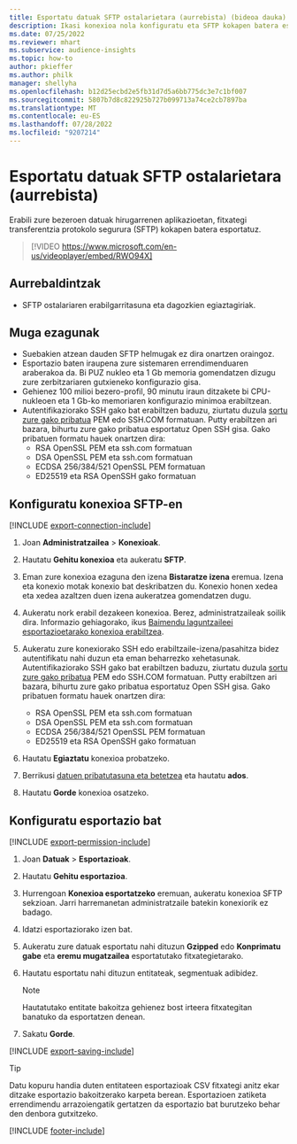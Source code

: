 ```yaml
---
title: Esportatu datuak SFTP ostalarietara (aurrebista) (bideoa dauka)
description: Ikasi konexioa nola konfiguratu eta SFTP kokapen batera esportatu.
ms.date: 07/25/2022
ms.reviewer: mhart
ms.subservice: audience-insights
ms.topic: how-to
author: pkieffer
ms.author: philk
manager: shellyha
ms.openlocfilehash: b12d25ecbd2e5fb31d7d5a6bb775dc3e7c1bf007
ms.sourcegitcommit: 5807b7d8c822925b727b099713a74ce2cb7897ba
ms.translationtype: MT
ms.contentlocale: eu-ES
ms.lasthandoff: 07/28/2022
ms.locfileid: "9207214"
---
```

# <a name="export-data-to-sftp-hosts-preview"></a>Esportatu datuak SFTP ostalarietara (aurrebista)

Erabili zure bezeroen datuak hirugarrenen aplikazioetan, fitxategi transferentzia protokolo segurura (SFTP) kokapen batera esportatuz.

> [!VIDEO https://www.microsoft.com/en-us/videoplayer/embed/RWO94X]

## <a name="prerequisites"></a>Aurrebaldintzak

- SFTP ostalariaren erabilgarritasuna eta dagozkien egiaztagiriak.

## <a name="known-limitations"></a>Muga ezagunak

- Suebakien atzean dauden SFTP helmugak ez dira onartzen oraingoz.
- Esportazio baten iraupena zure sistemaren errendimenduaren araberakoa da. Bi PUZ nukleo eta 1 Gb memoria gomendatzen dizugu zure zerbitzariaren gutxieneko konfigurazio gisa.
- Gehienez 100 milioi bezero-profil, 90 minutu iraun ditzakete bi CPU-nukleoen eta 1 Gb-ko memoriaren konfigurazio minimoa erabiltzean.
- Autentifikaziorako SSH gako bat erabiltzen baduzu, ziurtatu duzula [sortu zure gako pribatua](/azure/virtual-machines/linux/create-ssh-keys-detailed#basic-example) PEM edo SSH.COM formatuan. Putty erabiltzen ari bazara, bihurtu zure gako pribatua esportatuz Open SSH gisa. Gako pribatuen formatu hauek onartzen dira:
  - RSA OpenSSL PEM eta ssh.com formatuan
  - DSA OpenSSL PEM eta ssh.com formatuan
  - ECDSA 256/384/521 OpenSSL PEM formatuan
  - ED25519 eta RSA OpenSSH gako formatuan

## <a name="set-up-connection-to-sftp"></a>Konfiguratu konexioa SFTP-en

[!INCLUDE [export-connection-include](includes/export-connection-admn.md)]

1. Joan **Administratzailea** > **Konexioak**.

1. Hautatu **Gehitu konexioa** eta aukeratu **SFTP**.

1. Eman zure konexioa ezaguna den izena **Bistaratze izena** eremua. Izena eta konexio motak konexio bat deskribatzen du. Konexio honen xedea eta xedea azaltzen duen izena aukeratzea gomendatzen dugu.

1. Aukeratu nork erabil dezakeen konexioa. Berez, administratzaileak soilik dira. Informazio gehiagorako, ikus [Baimendu laguntzaileei esportazioetarako konexioa erabiltzea](connections.md#allow-contributors-to-use-a-connection-for-exports).

1. Aukeratu zure konexiorako SSH edo erabiltzaile-izena/pasahitza bidez autentifikatu nahi duzun eta eman beharrezko xehetasunak. Autentifikaziorako SSH gako bat erabiltzen baduzu, ziurtatu duzula [sortu zure gako pribatua](/azure/virtual-machines/linux/create-ssh-keys-detailed#basic-example) PEM edo SSH.COM formatuan. Putty erabiltzen ari bazara, bihurtu zure gako pribatua esportatuz Open SSH gisa. Gako pribatuen formatu hauek onartzen dira:
   - RSA OpenSSL PEM eta ssh.com formatuan
   - DSA OpenSSL PEM eta ssh.com formatuan
   - ECDSA 256/384/521 OpenSSL PEM formatuan
   - ED25519 eta RSA OpenSSH gako formatuan

1. Hautatu **Egiaztatu** konexioa probatzeko.

1. Berrikusi [datuen pribatutasuna eta betetzea](connections.md#data-privacy-and-compliance) eta hautatu **ados**.

1. Hautatu **Gorde** konexioa osatzeko.

## <a name="configure-an-export"></a>Konfiguratu esportazio bat

[!INCLUDE [export-permission-include](includes/export-permission.md)]

1. Joan **Datuak** > **Esportazioak**.

1. Hautatu **Gehitu esportazioa**.

1. Hurrengoan **Konexioa esportatzeko** eremuan, aukeratu konexioa SFTP sekzioan. Jarri harremanetan administratzaile batekin konexiorik ez badago.

1. Idatzi esportaziorako izen bat.

1. Aukeratu zure datuak esportatu nahi dituzun **Gzipped** edo **Konprimatu gabe** eta **eremu mugatzailea** esportatutako fitxategietarako.

1. Hautatu esportatu nahi dituzun entitateak, segmentuak adibidez.

   > [!NOTE]
   > Hautatutako entitate bakoitza gehienez bost irteera fitxategitan banatuko da esportatzen denean.

1. Sakatu **Gorde**.

[!INCLUDE [export-saving-include](includes/export-saving.md)]

> [!TIP]
> Datu kopuru handia duten entitateen esportazioak CSV fitxategi anitz ekar ditzake esportazio bakoitzerako karpeta berean. Esportazioen zatiketa errendimendu arrazoiengatik gertatzen da esportazio bat burutzeko behar den denbora gutxitzeko.

[!INCLUDE [footer-include](includes/footer-banner.md)]
